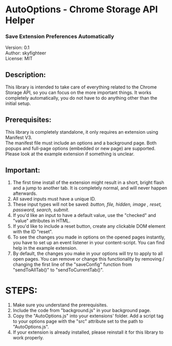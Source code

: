 # AutoOptions - Chrome Storage API Helper
### Save Extension Preferences Automatically
Version: 0.1  
Author: skyfighteer  
License: MIT  

## Description:
This library is intended to take care of everything related to the Chrome Storage API, so you can focus on the more important things. It works completely automatically, you do not have to do anything other than the initial setup.

## Prerequisites:
This library is completely standalone, it only requires an extension using Manifest V3.  
The manifest file must include an options and a background page. Both popups and full-page options (embedded or new page) are supported.  
Please look at the example extension if something is unclear.

## Important:
1. The first time install of the extension might result in a short, bright flash and a jump to another tab. It is completely normal, and will never happen afterwards.
2. All saved inputs must have a unique ID.
3. These input types will not be saved: *button, file, hidden, image , reset, password, search, submit*.
4. If you'd like an input to have a default value, use the "checked" and "value" attributes in HTML.
5. If you'd like to include a reset button, create any clickable DOM element with the ID "reset".
6. To see the changes you made in options on the opened pages instantly, you have to set up an event listener in your content-script. You can find help in the example extension.
7. By default, the changes you make in your options will try to apply to all open pages. You can remove or change this functionality by removing / changing the first line of the "saveConfig" function from "sendToAllTab()" to "sendToCurrentTab()".

# STEPS:
1. Make sure you understand the prerequisites.
2. Include the code from "background.js" in your background page.
3. Copy the "AutoOptions.js" into your extensions' folder. Add a script tag to your options page with the "src" attribute set to the path to "AutoOptions.js".
4. If your extension is already installed, please reinstall it for this library to work properly.

